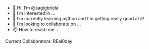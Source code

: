 - 👋 Hi, I’m @sagigbriela
- 👀 I’m interested in ...
- 🌱 I’m currently learning python and I'm getting really good at it!
- 💞️ I’m looking to collaborate on ...
- 📫 How to reach me ...

Current Collaborators: REal0day

<!---
sagigbriela/sagigbriela is a ✨ special ✨ repository because its `README.md` (this file) appears on your GitHub profile.
You can click the Preview link to take a look at your changes.
--->
